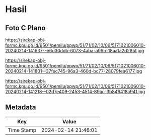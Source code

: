 # Hasil

## Foto C Plano

https://sirekap-obj-formc.kpu.go.id/9501/pemilu/ppwp/51/71/02/10/06/5171021006010-20240214-141637--e6d30ddb-6073-4aba-a96b-18aa1a2d285f.jpg

https://sirekap-obj-formc.kpu.go.id/9501/pemilu/ppwp/51/71/02/10/06/5171021006010-20240214-141801--37fec745-96a3-460d-bc77-28079fea6177.jpg

https://sirekap-obj-formc.kpu.go.id/9501/pemilu/ppwp/51/71/02/10/06/5171021006010-20240214-141218--02d7e409-2453-4514-89ac-3b846418a941.jpg


## Metadata

| Key        | Value               |
| ---------- | ------------------- |
| Time Stamp | 2024-02-14 21:46:01 |



